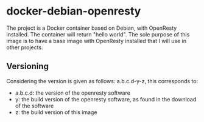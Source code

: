 # docker-debian-openresty

The project is a Docker container based on Debian, with OpenResty installed.  The container will return "hello world".  The sole purpose of this image is to have a base image with OpenResty installed that I will use in other projects.

## Versioning

Considering the version is given as follows: a.b.c.d-y-z, this corresponds to:

- a.b.c.d: the version of the openresty software
- y: the build version of the openresty software, as found in the download of the software
- z: the build version of this image
